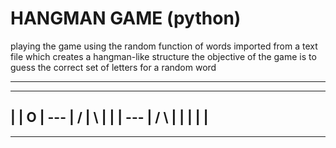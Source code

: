 # HANGMAN GAME (python)
playing the game using the random function of words imported from a text file which creates a hangman-like structure
the objective of the game is to guess the correct set of letters for a random word

***
  -----
  |   |
  O   |
 ---  |
/ | \ |
  |   |
 ---  |
/   \ |
|   | |
      |
-------
***
